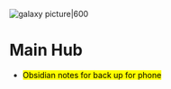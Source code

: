 ![galaxy picture|600](galaxy.jpg)

# Main Hub

- <mark class="hltr-blue">Obsidian notes for back up for phone</mark>